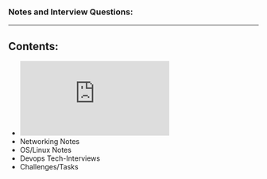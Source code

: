 ### Notes and Interview Questions:
******************
## Contents:
* ![DevOps Interview Questions](https://github.com/Tikam02/DevOps-Guide/blob/master/notes/Dev-ops-Interview.md)
* Networking Notes
* OS/Linux Notes
* Devops Tech-Interviews
* Challenges/Tasks

